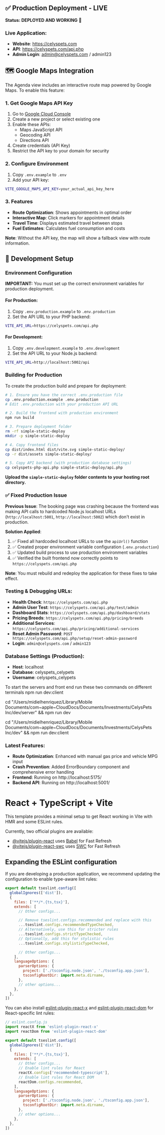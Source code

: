 ## ✅ Production Deployment - LIVE

**Status: DEPLOYED AND WORKING** 🎉

### Live Application:
- **Website**: https://celyspets.com
- **API**: https://celyspets.com/api.php
- **Admin Login**: admin@celyspets.com / admin123

## 🗺️ Google Maps Integration

The Agenda view includes an interactive route map powered by Google Maps. To enable this feature:

### 1. Get Google Maps API Key
1. Go to [Google Cloud Console](https://console.cloud.google.com/google/maps-apis)
2. Create a new project or select existing one
3. Enable these APIs:
   - Maps JavaScript API
   - Geocoding API
   - Directions API
4. Create credentials (API Key)
5. Restrict the API key to your domain for security

### 2. Configure Environment
1. Copy `.env.example` to `.env`
2. Add your API key:
```bash
VITE_GOOGLE_MAPS_API_KEY=your_actual_api_key_here
```

### 3. Features
- **Route Optimization**: Shows appointments in optimal order
- **Interactive Map**: Click markers for appointment details
- **Travel Time**: Displays estimated travel between stops
- **Fuel Estimates**: Calculates fuel consumption and costs

**Note**: Without the API key, the map will show a fallback view with route information.

## 🚀 Development Setup

### Environment Configuration

**IMPORTANT:** You must set up the correct environment variables for production deployment.

#### For Production:
1. Copy `.env.production.example` to `.env.production` 
2. Set the API URL to your PHP backend:
```bash
VITE_API_URL=https://celyspets.com/api.php
```

#### For Development:
1. Copy `.env.development.example` to `.env.development`
2. Set the API URL to your Node.js backend:
```bash
VITE_API_URL=http://localhost:5002/api
```

### Building for Production

To create the production build and prepare for deployment:

```bash
# 1. Ensure you have the correct .env.production file
cp .env.production.example .env.production
# Edit .env.production with your production API URL

# 2. Build the frontend with production environment
npm run build

# 3. Prepare deployment folder
rm -rf simple-static-deploy
mkdir -p simple-static-deploy

# 4. Copy frontend files
cp dist/index.html dist/vite.svg simple-static-deploy/
cp -r dist/assets simple-static-deploy/

# 5. Copy API backend (with production database settings)
cp celyspets-php-api.php simple-static-deploy/api.php
```

**Upload the `simple-static-deploy` folder contents to your hosting root directory.**

### ✅ Fixed Production Issue

**Previous Issue**: The booking page was crashing because the frontend was making API calls to hardcoded Node.js localhost URLs (`http://localhost:5001`, `http://localhost:5002`) which don't exist in production.

**Solution Applied**:
1. ✅ Fixed all hardcoded localhost URLs to use the `apiUrl()` function
2. ✅ Created proper environment variable configuration (`.env.production`)  
3. ✅ Updated build process to use production environment variables
4. ✅ Verified the built frontend now correctly points to `https://celyspets.com/api.php`

**Note**: You must rebuild and redeploy the application for these fixes to take effect.

### Testing & Debugging URLs:
- **Health Check**: `https://celyspets.com/api.php` 
- **Admin User Test**: `https://celyspets.com/api.php/test/admin`
- **Dashboard Stats**: `https://celyspets.com/api.php/dashboard/stats`
- **Pricing Breeds**: `https://celyspets.com/api.php/pricing/breeds`
- **Additional Services**: `https://celyspets.com/api.php/pricing/additional-services`
- **Reset Admin Password**: `POST https://celyspets.com/api.php/setup/reset-admin-password`
- **Login**: `admin@celyspets.com` / `admin123`

### Database Settings (Production):
- **Host**: localhost
- **Database**: celyspets_celypets  
- **Username**: celyspets_celypets

To start the servers and front end run these two commands on different terminals
npm run dev:client

cd "/Users/midielhenriquez/Library/Mobile Documents/com~apple~CloudDocs/Documents/Investments/CelysPets Inc/dev/server" && npm run dev

cd "/Users/midielhenriquez/Library/Mobile Documents/com~apple~CloudDocs/Documents/Investments/CelysPets Inc/dev" && npm run dev:client

### Latest Features:
- **Route Optimization**: Enhanced with manual gas price and vehicle MPG input
- **Crash Prevention**: Added ErrorBoundary component and comprehensive error handling
- **Frontend**: Running on http://localhost:5175/
- **Backend API**: Running on http://localhost:5001/


# React + TypeScript + Vite

This template provides a minimal setup to get React working in Vite with HMR and some ESLint rules.

Currently, two official plugins are available:

- [@vitejs/plugin-react](https://github.com/vitejs/vite-plugin-react/blob/main/packages/plugin-react) uses [Babel](https://babeljs.io/) for Fast Refresh
- [@vitejs/plugin-react-swc](https://github.com/vitejs/vite-plugin-react/blob/main/packages/plugin-react-swc) uses [SWC](https://swc.rs/) for Fast Refresh

## Expanding the ESLint configuration

If you are developing a production application, we recommend updating the configuration to enable type-aware lint rules:

```js
export default tseslint.config([
  globalIgnores(['dist']),
  {
    files: ['**/*.{ts,tsx}'],
    extends: [
      // Other configs...

      // Remove tseslint.configs.recommended and replace with this
      ...tseslint.configs.recommendedTypeChecked,
      // Alternatively, use this for stricter rules
      ...tseslint.configs.strictTypeChecked,
      // Optionally, add this for stylistic rules
      ...tseslint.configs.stylisticTypeChecked,

      // Other configs...
    ],
    languageOptions: {
      parserOptions: {
        project: ['./tsconfig.node.json', './tsconfig.app.json'],
        tsconfigRootDir: import.meta.dirname,
      },
      // other options...
    },
  },
])
```

You can also install [eslint-plugin-react-x](https://github.com/Rel1cx/eslint-react/tree/main/packages/plugins/eslint-plugin-react-x) and [eslint-plugin-react-dom](https://github.com/Rel1cx/eslint-react/tree/main/packages/plugins/eslint-plugin-react-dom) for React-specific lint rules:

```js
// eslint.config.js
import reactX from 'eslint-plugin-react-x'
import reactDom from 'eslint-plugin-react-dom'

export default tseslint.config([
  globalIgnores(['dist']),
  {
    files: ['**/*.{ts,tsx}'],
    extends: [
      // Other configs...
      // Enable lint rules for React
      reactX.configs['recommended-typescript'],
      // Enable lint rules for React DOM
      reactDom.configs.recommended,
    ],
    languageOptions: {
      parserOptions: {
        project: ['./tsconfig.node.json', './tsconfig.app.json'],
        tsconfigRootDir: import.meta.dirname,
      },
      // other options...
    },
  },
])
```
